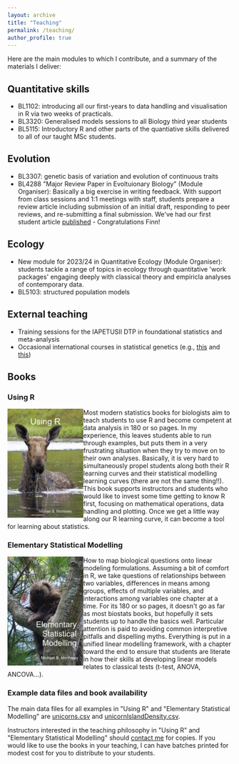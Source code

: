 ```yaml
---
layout: archive
title: "Teaching"
permalink: /teaching/
author_profile: true
---
```


Here are the main modules to which I contribute, and a summary of the materials I deliver:

## Quantitative skills

- BL1102: introducing all our first-years to data handling and visualisation in R via two weeks of practicals.  
- BL3320: Generalised models sessions to all Biology third year students
- BL5115: Introductory R and other parts of the quantiative skills delivered to all of our taught MSc students.


## Evolution

- BL3307: genetic basis of variation and evolution of continuous traits
- BL4288 "Major Review Paper in Evoltuionary Biology" (Module Organiser): Basically a big exercise in writing feedback.  With support from class sessions and 1:1 meetings with staff, students prepare a review article including submission of an initial draft, responding to peer reviews, and re-submitting a final submission.  We've had our first student article [published](https://onlinelibrary.wiley.com/doi/full/10.1111/jeb.14112) - Congratulations Finn!


## Ecology

- New module for 2023/24 in Quantitative Ecology (Module Organiser): students tackle a range of topics in ecology through quantitative 'work packages' engaging deeply with classical theory and empiricla analyses of contemporary data.
- BL5103: structured population models

## External teaching

- Training sessions for the IAPETUSII DTP in foundational statistics and meta-analysis
- Occasional international courses in statistical genetics (e.g., [this](https://www3.stat.sinica.edu.tw/sisg2015/index.html) and [this](https://jvanderw.une.edu.au/aabc_materials2020.htm))

## Books

### Using R
<img src="/images/Using_R_cover_small_file.jpg" align="left" width="170px"/>
Most modern statistics books for biologists aim to teach students to use R and become competent at data analysis in 180 or so pages.  In my experience, this leaves students able to run through examples, but puts them in a very frustrating situation when they try to move on to their own analyses.  Basically, it is very hard to simultaneously propel students along both their R learning curves and their statistical modelling learning curves (there are not the same thing!!).  This book supports instructors and students who would like to invest some time getting to know R first, focusing on mathematical operations, data handling and plotting.  Once we get a little way along our R learning curve, it can become a tool for learning about statistics.
<p></p>

### Elementary Statistical Modelling

<img src="/images/ESM_cover_small_file.jpg" align="left" width="170px"/>
How to map biological questions onto linear modeling formulations.  Assuming a bit of comfort in R, we take questions of relationships between two variables, differences in means among groups, effects of multiple variables, and interactions among variables one chapter at a time.  For its 180 or so pages, it doesn't go as far as most biostats books, but hopefully it sets students up to handle the basics well.  Particular attention is paid to avoiding common interpretive pitfalls and dispelling myths.  Everything is put in a unified linear modelling framework, with a chapter toward the end to ensure that students are literate in how their skills at developing linear models relates to classical tests (t-test, ANOVA, ANCOVA...).


### Example data files and book availability

The main data files for all examples in "Using R" and "Elementary Statistical Modelling" are [unicorns.csv](/files/unicorns.csv) and [unicornIslandDensity.csv](/files/unicornIslandDensity.csv).

Instructors interested in the teaching philosophy in "Using R" and "Elementary Statistical Modelling" should [contact me](https://mbmorrissey.github.io/contact/) for copies.  If you would like to use the books in your teaching, I can have batches printed for modest cost for you to distribute to your students.
